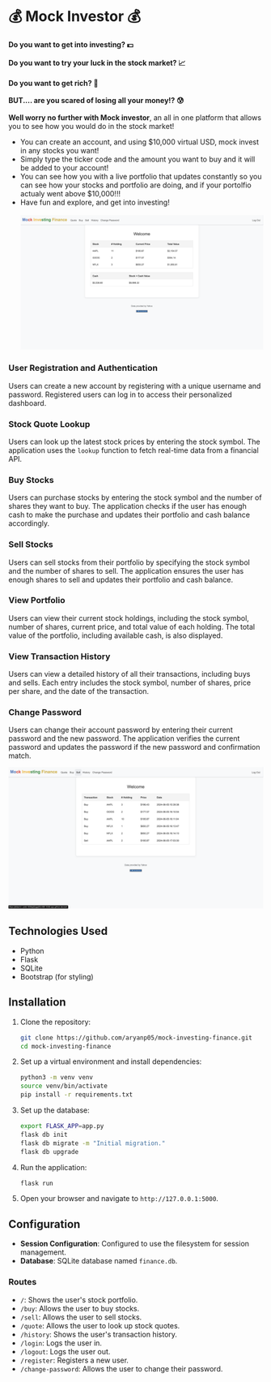 # 💰 Mock Investor 💰

**Do you want to get into investing? 💵** <br>
<br>
**Do you want to try your luck in the stock market? 📈** <br>
<br>
**Do you want to get rich? 🤑** <br>
<br>
**BUT.... are you scared of losing all your money!? 😰** <br>
<br>
**Well worry no further with Mock investor**, an all in one platform that allows you to see how you would do in the stock market! 
- You can create an account, and using $10,000 virtual USD, mock invest in any stocks you want!
- Simply type the ticker code and the amount you want to buy and it will be added to your account!
- You can see how you with a live portfolio that updates constantly so you can see how your stocks and portfolio are doing, and if your portolfio actualy went above $10,000!!!
- Have fun and explore, and get into investing! <br> <br>
![Homepage](screenshot/homepage.png)

### User Registration and Authentication

Users can create a new account by registering with a unique username and password. Registered users can log in to access their personalized dashboard.

### Stock Quote Lookup

Users can look up the latest stock prices by entering the stock symbol. The application uses the `lookup` function to fetch real-time data from a financial API.

### Buy Stocks

Users can purchase stocks by entering the stock symbol and the number of shares they want to buy. The application checks if the user has enough cash to make the purchase and updates their portfolio and cash balance accordingly.

### Sell Stocks

Users can sell stocks from their portfolio by specifying the stock symbol and the number of shares to sell. The application ensures the user has enough shares to sell and updates their portfolio and cash balance.

### View Portfolio

Users can view their current stock holdings, including the stock symbol, number of shares, current price, and total value of each holding. The total value of the portfolio, including available cash, is also displayed.

### View Transaction History

Users can view a detailed history of all their transactions, including buys and sells. Each entry includes the stock symbol, number of shares, price per share, and the date of the transaction.

### Change Password

Users can change their account password by entering their current password and the new password. The application verifies the current password and updates the password if the new password and confirmation match.

![History](screenshot/history.png)

## Technologies Used

- Python
- Flask
- SQLite
- Bootstrap (for styling)

## Installation

1. Clone the repository:
    ```sh
    git clone https://github.com/aryanp05/mock-investing-finance.git
    cd mock-investing-finance
    ```

2. Set up a virtual environment and install dependencies:
    ```sh
    python3 -m venv venv
    source venv/bin/activate
    pip install -r requirements.txt
    ```

3. Set up the database:
    ```sh
    export FLASK_APP=app.py
    flask db init
    flask db migrate -m "Initial migration."
    flask db upgrade
    ```

4. Run the application:
    ```sh
    flask run
    ```

5. Open your browser and navigate to `http://127.0.0.1:5000`.

## Configuration

- **Session Configuration**: Configured to use the filesystem for session management.
- **Database**: SQLite database named `finance.db`.

### Routes

- `/`: Shows the user's stock portfolio.
- `/buy`: Allows the user to buy stocks.
- `/sell`: Allows the user to sell stocks.
- `/quote`: Allows the user to look up stock quotes.
- `/history`: Shows the user's transaction history.
- `/login`: Logs the user in.
- `/logout`: Logs the user out.
- `/register`: Registers a new user.
- `/change-password`: Allows the user to change their password.
